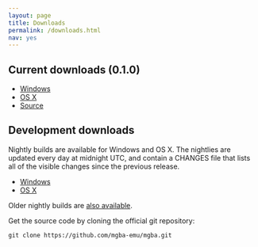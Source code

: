 ```yaml
---
layout: page
title: Downloads
permalink: /downloads.html
nav: yes
---
```


Current downloads (0.1.0)
-------------------------

* [Windows](https://endrift.com/files/mgba/mGBA-0.1.0-win32.7z)
* [OS X](https://endrift.com/files/mgba/mGBA-0.1.0-osx.zip)
* [Source](https://github.com/mgba-emu/mgba/archive/0.1.0.tar.gz)

Development downloads
---------------------

Nightly builds are available for Windows and OS X. The nightlies are updated every day at midnight UTC, and contain a CHANGES file that lists all of the visible changes since the previous release.

* [Windows](https://endrift.com/mgba/nightlies/mGBA-nightly-latest-win32.tar.gz)
* [OS X](https://endrift.com/mgba/nightlies/mGBA-nightly-latest-osx.tar.gz)

Older nightly builds are [also available](https://endrift.com/mgba/nightlies/).

Get the source code by cloning the official git repository:

    git clone https://github.com/mgba-emu/mgba.git
